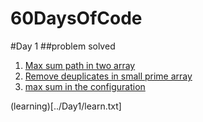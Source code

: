 # 60DaysOfCode

#Day 1
##problem solved

1. [Max sum path in two array](https://practice.geeksforgeeks.org/problems/max-sum-path-in-two-arrays/1/?track=amazon-arrays&batchId=192)
2. [Remove deuplicates in small prime array](https://practice.geeksforgeeks.org/problems/remove-duplicates-in-small-prime-array/1/?track=amazon-arrays&batchId=192)
3. [max sum in the configuration](https://practice.geeksforgeeks.org/problems/max-sum-in-the-configuration/1/?track=amazon-arrays&batchId=192)

(learning)[../Day1/learn.txt]
